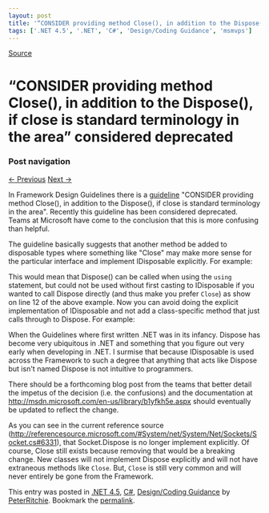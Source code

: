 ```yaml
---
layout: post
title: '“CONSIDER providing method Close(), in addition to the Dispose(), if close is standard terminology in the area” considered deprecated'
tags: ['.NET 4.5', '.NET', 'C#', 'Design/Coding Guidance', 'msmvps']
---
```

[Source](http://pr-blog.azurewebsites.net/2014/09/08/consider-providing-method-close-in-addition-to-the-dispose-if-close-is-standard-terminology-in-the-area-considered-deprecated/ "Permalink to “CONSIDER providing method Close(), in addition to the Dispose(), if close is standard terminology in the area” considered deprecated")

# “CONSIDER providing method Close(), in addition to the Dispose(), if close is standard terminology in the area” considered deprecated

### Post navigation

[← Previous][1] [Next →][2]

In Framework Design Guidelines there is a [guideline][3] "CONSIDER providing method Close(), in addition to the Dispose(), if close is standard terminology in the area". Recently this guideline has been considered deprecated. Teams at Microsoft have come to the conclusion that this is more confusing than helpful.

The guideline basically suggests that another method be added to disposable types where something like "Close" may make more sense for the particular interface and implement IDisposable explicitly. For example:

This would mean that Dispose() can be called when using the `using` statement, but could not be used without first casting to IDisposable if you wanted to call Dispose directly (and thus make you prefer `Close`) as show on line 12 of the above example. Now you can avoid doing the explicit implementation of IDisposable and not add a class-specific method that just calls through to Dispose. For example:

When the Guidelines where first written .NET was in its infancy. Dispose has become very ubiquitous in .NET and something that you figure out very early when developing in .NET. I surmise that because IDisposable is used across the Framework to such a degree that anything that acts like Dispose but isn't named Dispose is not intuitive to programmers.

There should be a forthcoming blog post from the teams that better detail the impetus of the decision (i.e. the confusions) and the documentation at <http://msdn.microsoft.com/en-us/library/b1yfkh5e.aspx> should eventually be updated to reflect the change.

As you can see in the current reference source (<http://referencesource.microsoft.com/#System/net/System/Net/Sockets/Socket.cs#6331>), that Socket.Dispose is no longer implement explicitly. Of course, Close still exists because removing that would be a breaking change. New classes will not implement Dispose explicitly and will not have extraneous methods like `Close`. But, `Close` is still very common and will never entirely be gone from the Framework.

This entry was posted in [.NET 4.5][4], [C#][5], [Design/Coding Guidance][6] by [PeterRitchie][7]. Bookmark the [permalink][8]. 

[1]: http://pr-blog.azurewebsites.net/2014/08/12/maslows-hammer/
[2]: http://pr-blog.azurewebsites.net/2015/02/17/seam-expansion/
[3]: http://msdn.microsoft.com/en-us/library/b1yfkh5e.aspx
[4]: http://pr-blog.azurewebsites.net/category/dotnet/net45/
[5]: http://pr-blog.azurewebsites.net/category/csharp/
[6]: http://pr-blog.azurewebsites.net/category/design-guidance/
[7]: http://pr-blog.azurewebsites.net/author/peterritchie/
[8]: http://pr-blog.azurewebsites.net/2014/09/08/consider-providing-method-close-in-addition-to-the-dispose-if-close-is-standard-terminology-in-the-area-considered-deprecated/ "Permalink to "


